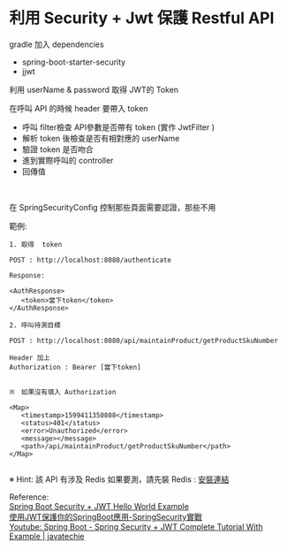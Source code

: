# 利用 Security + Jwt 保護 Restful API

gradle 加入 dependencies
 - spring-boot-starter-security
 - jjwt
 
 利用 userName & password 取得 JWT的 Token <br>
 
 在呼叫 API 的時候 header 要帶入 token <br>
 
  - 呼叫 filter檢查 API參數是否帶有 token (實作 JwtFilter )
  - 解析 token 後檢查是否有相對應的 userName 
  - 驗證 token 是否吻合
  - 進到實際呼叫的 controller
  - 回傳值
  
  <br>
  
  在 SpringSecurityConfig 控制那些頁面需要認證，那些不用
  
  
 範例:
 
 ```
 1. 取得  token
 
 POST : http://localhost:8080/authenticate
 
 Response:
 
<AuthResponse>
    <token>當下token</token>
</AuthResponse>
 
 ```
 
 ```
 2. 呼叫待測目標
 
POST : http://localhost:8080/api/maintainProduct/getProductSkuNumber 

Header 加上
Authorization : Bearer [當下token]


※　如果沒有填入 Authorization

<Map>
    <timestamp>1599411350808</timestamp>
    <status>401</status>
    <error>Unauthorized</error>
    <message></message>
    <path>/api/maintainProduct/getProductSkuNumber</path>
</Map> 
 
 
 ```
 ※ Hint: 該 API 有涉及 Redis 如果要測，請先裝 Redis : [安裝連結](https://github.com/oscar51011/practice/blob/master/notes/redis/GettingStarted.md)
 
 Reference:<br>
 [Spring Boot Security + JWT Hello World Example](https://www.javainuse.com/spring/boot-jwt) <br>
 [使用JWT保護你的SpringBoot應用-SpringSecurity實戰](https://segmentfault.com/a/1190000009231329) <br>
 [Youtube: Spring Boot - Spring Security + JWT Complete Tutorial With Example | javatechie](https://www.youtube.com/watch?v=rBNOc4ymd1E&ab_channel=JavaTechie)<br>
